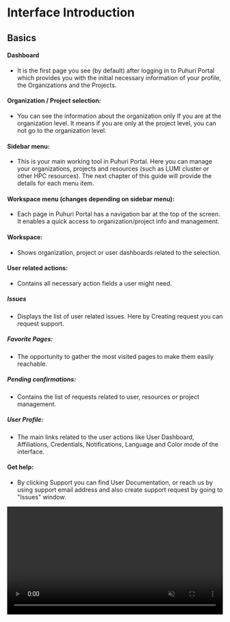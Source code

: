 # Interface Introduction

## Basics

#### Dashboard 
- It is the first page you see (by default) after logging in to Puhuri Portal which provides you with the initial necessary information of your profile, the Organizations and the Projects.

#### Organization / Project selection:
- You can see the information about the organization only If you are at the organization level. It means if you are only at the project level, you can not go to the organization level.

#### Sidebar menu:
- This is your main working tool in Puhuri Portal. Here you can manage your organizations, projects and resources (such as LUMI cluster or other HPC resources). The next chapter of this guide will provide the details for each menu item.

#### Workspace menu (changes depending on sidebar menu): 
-  Each page in Puhuri Portal has a navigation bar at the top of the screen. It enables a quick access to organization/project info and management.

#### Workspace: 
- Shows organization, project or user dashboards related to the selection.

#### User related actions:
- Contains all necessary action fields a user might need.

##### Issues 
  - Displays the list of user related issues. Here by Creating request you can request support.

##### Favorite Pages:
  - The opportunity to gather the most visited pages to make them easily reachable.

##### Pending confirmations:
- Contains the list of requests related to user, resources or project management.

##### User Profile:
- The main links related to the user actions like User Dashboard, Affiliations, Credentials, Notifications, Language and Color mode of the interface.

#### Get help: 
- By clicking Support you can find User Documentation, or reach us by using support email address and also create support request by going to "Issues" window.

<video controls width="100%" autoplay="true" muted loop >
  <source src="../../../assets/videos/interface-basics.mp4" type="video/mp4">
</video>
